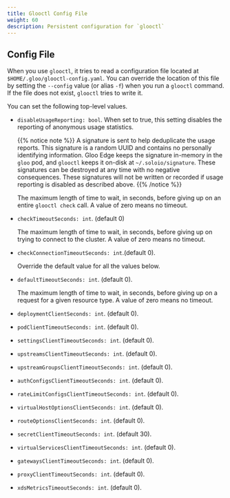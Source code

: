 ```yaml
---
title: Glooctl Config File
weight: 60
description: Persistent configuration for `glooctl`
---
```


## Config File

When you use `glooctl`, it tries to read a configuration file located at `$HOME/.gloo/glooctl-config.yaml`. You can override the location of this file by setting the `--config` value (or alias `-f`) when you run a `glooctl` command. If the file does not exist, `glooctl` tries to write it.

You can set the following top-level values.

* `disableUsageReporting: bool`. When set to true, this setting disables the reporting of anonymous usage statistics.

  {{% notice note %}}
  A signature is sent to help deduplicate the usage reports. This signature is a random UUID and contains no personally identifying information. Gloo Edge keeps the signature in-memory in the `gloo` pod, and `glooctl` keeps it on-disk at `~/.soloio/signature`. These signatures can be destroyed at any time with no negative consequences. These signatures will not be written or recorded if usage reporting is disabled as described above.
  {{% /notice %}}

  The maximum length of time to wait, in seconds, before giving up on an entire `glooctl check` call. A value of zero means no timeout.
* `checkTimeoutSeconds: int`. (default 0)

  The maximum length of time to wait, in seconds, before giving up on trying to connect to the cluster. A value of zero means no timeout.
* `checkConnectionTimeoutSeconds: int`.(default 0).

  Override the default value for all the values below.
* `defaultTimeoutSeconds: int`.  (default 0).

  The maximum length of time to wait, in seconds, before giving up on a request for a given resource type. A value of zero means no timeout.
* `deploymentClientSeconds: int`.  (default 0).
* `podClientTimeoutSeconds: int`.  (default 0).
* `settingsClientTimeoutSeconds: int`.  (default 0).
* `upstreamsClientTimeoutSeconds: int`.  (default 0).
* `upstreamGroupsClientTimeoutSeconds: int`.  (default 0).
* `authConfigsClientTimeoutSeconds: int`.  (default 0).
* `rateLimitConfigsClientTimeoutSeconds: int`.  (default 0).
* `virtualHostOptionsClientSeconds: int`.  (default 0).
* `routeOptionsClientSeconds: int`.  (default 0).
* `secretClientTimeoutSeconds: int`.  (default 30).
* `virtualServicesClientTimeoutSeconds: int`.  (default 0).
* `gatewaysClientTimeoutSeconds: int`.  (default 0).
* `proxyClientTimeoutSeconds: int`.  (default 0).
* `xdsMetricsTimeoutSeconds: int`.  (default 0).
